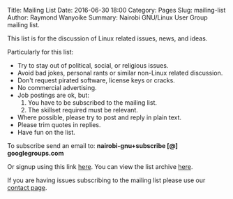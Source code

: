 Title: Mailing List
Date: 2016-06-30 18:00
Category: Pages
Slug: mailing-list
Author: Raymond Wanyoike
Summary: Nairobi GNU/Linux User Group mailing list.

This list is for the discussion of Linux related issues, news, and ideas.

Particularly for this list:

- Try to stay out of political, social, or religious issues.
- Avoid bad jokes, personal rants or similar non-Linux related discussion.
- Don't request pirated software, license keys or cracks.
- No commercial advertising.
- Job postings are ok, but:
    1. You have to be subscribed to the mailing list.
    2. The skillset required must be relevant.
- Where possible, please try to post and reply in plain text.
- Please trim quotes in replies.
- Have fun on the list.

To subscribe send an email to: **nairobi-gnu+subscribe [@] googlegroups.com**

Or signup using this link [here](https://groups.google.com/forum/#!forum/nairobi-gnu/join). You can view the list archive [here](https://groups.google.com/forum/#!forum/nairobi-gnu).

If you are having issues subscribing to the mailing list please use our [contact page]({filename}/pages/contact.md).
